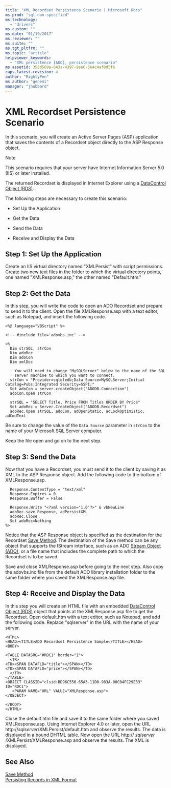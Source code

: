 ```yaml
---
title: "XML Recordset Persistence Scenario | Microsoft Docs"
ms.prod: "sql-non-specified"
ms.technology:
  - "drivers"
ms.custom: ""
ms.date: "01/19/2017"
ms.reviewer: ""
ms.suite: ""
ms.tgt_pltfrm: ""
ms.topic: "article"
helpviewer_keywords: 
  - "XML persistence [ADO], persistence scenario"
ms.assetid: 353d569a-043a-4397-9ee6-564c4af8d5f6
caps.latest.revision: 4
author: "MightyPen"
ms.author: "genemi"
manager: "jhubbard"
---
```

# XML Recordset Persistence Scenario
In this scenario, you will create an Active Server Pages (ASP) application that saves the contents of a Recordset object directly to the ASP Response object.  
  
> [!NOTE]
>  This scenario requires that your server have Internet Information Server 5.0 (IIS) or later installed.  
  
 The returned Recordset is displayed in Internet Explorer using a [DataControl Object (RDS)](../../../ado/reference/rds-api/datacontrol-object-rds.md).  
  
 The following steps are necessary to create this scenario:  
  
-   Set Up the Application  
  
-   Get the Data  
  
-   Send the Data  
  
-   Receive and Display the Data  
  
## Step 1: Set Up the Application  
 Create an IIS virtual directory named "XMLPersist" with script permissions. Create two new text files in the folder to which the virtual directory points, one named "XMLResponse.asp," the other named "Default.htm."  
  
## Step 2: Get the Data  
 In this step, you will write the code to open an ADO Recordset and prepare to send it to the client. Open the file XMLResponse.asp with a text editor, such as Notepad, and insert the following code.  
  
```  
<%@ language="VBScript" %>  
  
<!-- #include file='adovbs.inc' -->  
  
<%  
  Dim strSQL, strCon  
  Dim adoRec   
  Dim adoCon   
  Dim xmlDoc   
  
  ' You will need to change "MySQLServer" below to the name of the SQL   
  ' server machine to which you want to connect.  
  strCon = "Provider=sqloledb;Data Source=MySQLServer;Initial Catalog=Pubs;Integrated Security=SSPI;"  
  Set adoCon = server.createObject("ADODB.Connection")  
  adoCon.Open strCon  
  
  strSQL = "SELECT Title, Price FROM Titles ORDER BY Price"  
  Set adoRec = Server.CreateObject("ADODB.Recordset")  
  adoRec.Open strSQL, adoCon, adOpenStatic, adLockOptimistic, adCmdText  
```  
  
 Be sure to change the value of the `Data Source` parameter in `strCon` to the name of your Microsoft SQL Server computer.  
  
 Keep the file open and go on to the next step.  
  
## Step 3: Send the Data  
 Now that you have a Recordset, you must send it to the client by saving it as XML to the ASP Response object. Add the following code to the bottom of XMLResponse.asp.  
  
```  
  Response.ContentType = "text/xml"  
  Response.Expires = 0  
  Response.Buffer = False  
  
  Response.Write "<?xml version='1.0'?>" & vbNewLine  
  adoRec.save Response, adPersistXML  
  adoRec.Close  
  Set adoRec=Nothing  
%>  
```  
  
 Notice that the ASP Response object is specified as the destination for the Recordset [Save Method](../../../ado/reference/ado-api/save-method.md). The destination of the Save method can be any object that supports the IStream interface, such as an ADO [Stream Object (ADO)](../../../ado/reference/ado-api/stream-object-ado.md), or a file name that includes the complete path to which the Recordset is to be saved.  
  
 Save and close XMLResponse.asp before going to the next step. Also copy the adovbs.inc file from the default ADO library installation folder to the same folder where you saved the XMLResponse.asp file.  
  
## Step 4: Receive and Display the Data  
 In this step you will create an HTML file with an embedded [DataControl Object (RDS)](../../../ado/reference/rds-api/datacontrol-object-rds.md) object that points at the XMLResponse.asp file to get the Recordset. Open default.htm with a text editor, such as Notepad, and add the following code. Replace "sqlserver" in the URL with the name of your server.  
  
```  
<HTML>  
<HEAD><TITLE>ADO Recordset Persistence Sample</TITLE></HEAD>  
<BODY>  
  
<TABLE DATASRC="#RDC1" border="1">  
  <TR>  
<TD><SPAN DATAFLD="title"></SPAN></TD>  
<TD><SPAN DATAFLD="price"></SPAN></TD>  
  </TR>  
</TABLE>  
<OBJECT CLASSID="clsid:BD96C556-65A3-11D0-983A-00C04FC29E33" ID="RDC1">  
   <PARAM NAME="URL" VALUE="XMLResponse.asp">  
</OBJECT>  
  
</BODY>  
</HTML>  
```  
  
 Close the default.htm file and save it to the same folder where you saved XMLResponse.asp. Using Internet Explorer 4.0 or later, open the URL http://*sqlserver*/XMLPersist/default.htm and observe the results. The data is displayed in a bound DHTML table. Now open the URL http:// *sqlserver* /XMLPersist/XMLResponse.asp and observe the results. The XML is displayed.  
  
## See Also  
 [Save Method](../../../ado/reference/ado-api/save-method.md)   
 [Persisting Records in XML Format](../../../ado/guide/data/persisting-records-in-xml-format.md)